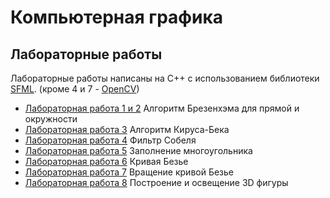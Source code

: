 # Компьютерная графика
## Лабораторные работы 
Лабораторные работы написаны на С++ с использованием библиотеки [SFML](https://www.sfml-dev.org/). (кроме 4 и 7 - [OpenCV](https://github.com/opencv/opencv))
* [Лабораторная работа 1 и 2](https://github.com/gnole/CG-HW2) Алгоритм Брезенхэма для прямой и окружности
* [Лабораторная работа 3](https://github.com/gnole/CG-HW3) Алгоритм Кируса-Бека
* [Лабораторная работа 4](https://github.com/gnole/CG-HW4) Фильтр Собеля
* [Лабораторная работа 5](https://github.com/gnole/CG-HW5) Заполнение многоугольника
* [Лабораторная работа 6](https://github.com/gnole/CG-HW6) Кривая Безье
* [Лабораторная работа 7](https://github.com/gnole/CG-HW7) Вращение кривой Безье
* [Лабораторная работа 8](https://github.com/gnole/CG-HW8) Построение и освещение 3D фигуры
